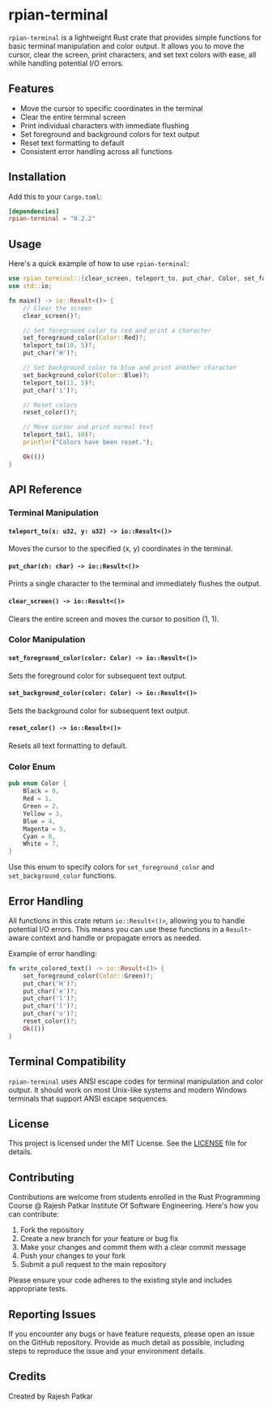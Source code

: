 # rpian-terminal

`rpian-terminal` is a lightweight Rust crate that provides simple functions for basic terminal manipulation and color output. It allows you to move the cursor, clear the screen, print characters, and set text colors with ease, all while handling potential I/O errors.

## Features

- Move the cursor to specific coordinates in the terminal
- Clear the entire terminal screen
- Print individual characters with immediate flushing
- Set foreground and background colors for text output
- Reset text formatting to default
- Consistent error handling across all functions

## Installation

Add this to your `Cargo.toml`:

```toml
[dependencies]
rpian-terminal = "0.2.2"
```

## Usage

Here's a quick example of how to use `rpian-terminal`:

```rust
use rpian_terminal::{clear_screen, teleport_to, put_char, Color, set_foreground_color, set_background_color, reset_color};
use std::io;

fn main() -> io::Result<()> {
    // Clear the screen
    clear_screen()?;

    // Set foreground color to red and print a character
    set_foreground_color(Color::Red)?;
    teleport_to(10, 5)?;
    put_char('H')?;

    // Set background color to blue and print another character
    set_background_color(Color::Blue)?;
    teleport_to(11, 5)?;
    put_char('i')?;

    // Reset colors
    reset_color()?;

    // Move cursor and print normal text
    teleport_to(1, 10)?;
    println!("Colors have been reset.");

    Ok(())
}
```

## API Reference

### Terminal Manipulation

#### `teleport_to(x: u32, y: u32) -> io::Result<()>`

Moves the cursor to the specified (x, y) coordinates in the terminal.

#### `put_char(ch: char) -> io::Result<()>`

Prints a single character to the terminal and immediately flushes the output.

#### `clear_screen() -> io::Result<()>`

Clears the entire screen and moves the cursor to position (1, 1).

### Color Manipulation

#### `set_foreground_color(color: Color) -> io::Result<()>`

Sets the foreground color for subsequent text output.

#### `set_background_color(color: Color) -> io::Result<()>`

Sets the background color for subsequent text output.

#### `reset_color() -> io::Result<()>`

Resets all text formatting to default.

### Color Enum

```rust
pub enum Color {
    Black = 0,
    Red = 1,
    Green = 2,
    Yellow = 3,
    Blue = 4,
    Magenta = 5,
    Cyan = 6,
    White = 7,
}
```

Use this enum to specify colors for `set_foreground_color` and `set_background_color` functions.

## Error Handling

All functions in this crate return `io::Result<()>`, allowing you to handle potential I/O errors. This means you can use these functions in a `Result`-aware context and handle or propagate errors as needed.

Example of error handling:

```rust
fn write_colored_text() -> io::Result<()> {
    set_foreground_color(Color::Green)?;
    put_char('H')?;
    put_char('e')?;
    put_char('l')?;
    put_char('l')?;
    put_char('o')?;
    reset_color()?;
    Ok(())
}
```

## Terminal Compatibility

`rpian-terminal` uses ANSI escape codes for terminal manipulation and color output. It should work on most Unix-like systems and modern Windows terminals that support ANSI escape sequences.

## License

This project is licensed under the MIT License. See the [LICENSE](LICENSE) file for details.

## Contributing

Contributions are welcome from students enrolled in the Rust Programming Course @ Rajesh Patkar Institute Of Software Engineering. Here's how you can contribute:

1. Fork the repository
2. Create a new branch for your feature or bug fix
3. Make your changes and commit them with a clear commit message
4. Push your changes to your fork
5. Submit a pull request to the main repository

Please ensure your code adheres to the existing style and includes appropriate tests.

## Reporting Issues

If you encounter any bugs or have feature requests, please open an issue on the GitHub repository. Provide as much detail as possible, including steps to reproduce the issue and your environment details.

## Credits

Created by Rajesh Patkar